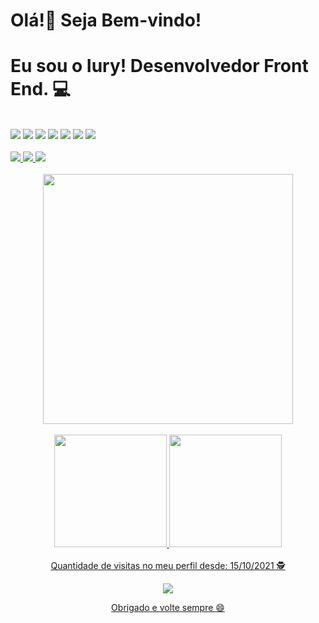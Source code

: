  # Olá!:wave: Seja Bem-vindo!
 # Eu sou o Iury! Desenvolvedor Front End. :computer:
 

  <div style="display: inline_block"><br>
    <img src="https://img.shields.io/badge/HTML5-E34F26?style=for-the-badge&logo=html5&logoColor=white" />
    <img src="https://img.shields.io/badge/CSS3-1572B6?style=for-the-badge&logo=css3&logoColor=white" />
    <img src="https://img.shields.io/badge/JavaScript-F7DF1E?style=for-the-badge&logo=javascript&logoColor=black" />
    <img src="https://img.shields.io/badge/React-20232A?style=for-the-badge&logo=react&logoColor=61DAFB" />
    <img src="	https://img.shields.io/badge/React-20232A?style=for-the-badge&logo=react&logoColor=61DAFB" />
    <img src="https://img.shields.io/badge/Sass-CC6699?style=for-the-badge&logo=sass&logoColor=white" />
    <img src="https://img.shields.io/badge/Redux-593D88?style=for-the-badge&logo=redux&logoColor=white" />
  </div>
 
 <br/>
  <div>
  <a
href="https://instagram.com/iurymagano" target="_blank"><img src="https://img.shields.io/badge/-Instagram-%23E4405F?style=for-the-     badge&logo=instagram&logoColor=white" target="_blank">
 </a>
 	<a
 href="https://www.linkedin.com/in/iury-magano-68478a194" target="_blank"><img src="https://img.shields.io/badge/-LinkedIn-%230077B5?style=for-the-badge&logo=linkedin&logoColor=white" target="_blank">
 </a> 
 <a
 href = "mailto:iurymagano17@live.com"><img src="https://img.shields.io/badge/-Email-%23333?style=for-the-badge&logo=email&logoColor=white" target="_blank">
 </a>
 
  </div>
  <br/>
  
<div align="center">
<img src="https://user-images.githubusercontent.com/88015937/155915790-2d2d7ede-4702-438b-a8f4-e2d78e7df1fc.gif" width="400px" />
</div>
  <br/>
  
<div align="center">
  <a href="https://github.com/iurymagano">
  <img height="180em" src="https://github-readme-stats.vercel.app/api?username=iurymagano&show_icons=true&theme=radical&include_all_commits=true&count_private=true"/>
  <img height="180em" src="https://github-readme-stats.vercel.app/api/top-langs/?username=iurymagano&layout=compact&langs_count=7&theme=radical"/>
</div>

  <br/>


 <div align="center">
 Quantidade de visitas no meu perfil desde: 15/10/2021 🕵️ <br></p>
<p align="center"> 
   <img alingn="center" src="https://profile-counter.glitch.me/iurymagano/count.svg" />
<div align="center">
Obrigado e volte sempre 😄
<div/>
